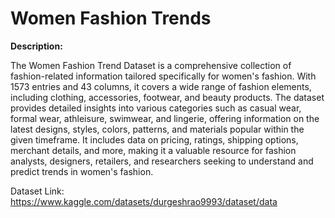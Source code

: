 # Women Fashion Trends

**Description:**

The Women Fashion Trend Dataset is a comprehensive collection of fashion-related information tailored specifically for women's fashion. With 1573 entries and 43 columns, it covers a wide range of fashion elements, including clothing, accessories, footwear, and beauty products. The dataset provides detailed insights into various categories such as casual wear, formal wear, athleisure, swimwear, and lingerie, offering information on the latest designs, styles, colors, patterns, and materials popular within the given timeframe. It includes data on pricing, ratings, shipping options, merchant details, and more, making it a valuable resource for fashion analysts, designers, retailers, and researchers seeking to understand and predict trends in women's fashion.

Dataset Link: https://www.kaggle.com/datasets/durgeshrao9993/dataset/data

